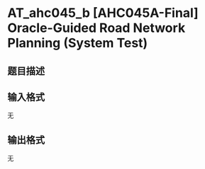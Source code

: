 # AT_ahc045_b [AHC045A-Final] Oracle-Guided Road Network Planning	(System Test)

## 题目描述

[problemUrl]: https://atcoder.jp/contests/ahc045/tasks/ahc045_b

## 输入格式

无

## 输出格式

无